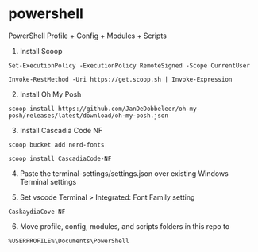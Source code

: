 # powershell

PowerShell Profile + Config + Modules + Scripts

1. Install Scoop

`Set-ExecutionPolicy -ExecutionPolicy RemoteSigned -Scope CurrentUser`

`Invoke-RestMethod -Uri https://get.scoop.sh | Invoke-Expression`

2. Install Oh My Posh

`scoop install https://github.com/JanDeDobbeleer/oh-my-posh/releases/latest/download/oh-my-posh.json`

3. Install Cascadia Code NF

`scoop bucket add nerd-fonts`

`scoop install CascadiaCode-NF`

4. Paste the terminal-settings/settings.json over existing Windows Terminal settings

5. Set vscode Terminal > Integrated: Font Family setting

`CaskaydiaCove NF`

6. Move profile, config, modules, and scripts folders in this repo to

`%USERPROFILE%\Documents\PowerShell`